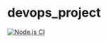# devops_project


[![Node.js CI](https://github.com/Anoshor/devops_project/actions/workflows/node.js.yml/badge.svg?branch=main)](https://github.com/Tanya-ruby/devops_project/actions/workflows/node.js.yml)
